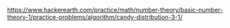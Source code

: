 https://www.hackerearth.com/practice/math/number-theory/basic-number-theory-1/practice-problems/algorithm/candy-distribution-3-1/
